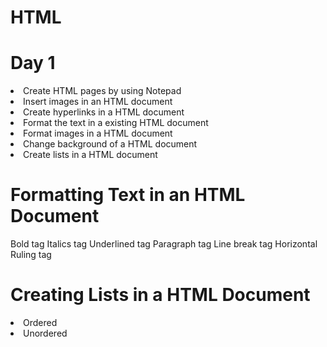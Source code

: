 # HTML

Day 1
======================================
<li> Create HTML pages by using Notepad
<li> Insert images in an HTML document
<li> Create hyperlinks in a HTML document
<li> Format the text in a existing HTML document
<li> Format images in a HTML document
<li> Change background of a HTML document
<li> Create lists in a HTML document


Formatting Text in an HTML Document
================
Bold tag 
Italics tag 
Underlined tag 
Paragraph tag 
Line break tag
Horizontal Ruling tag 



Creating Lists in a HTML Document
=======================
<li> Ordered
<li> Unordered
